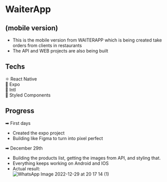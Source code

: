 # WaiterApp
## (mobile version)

- This is the mobile version from WAITERAPP which is being created take orders from clients in restaurants
- The API and WEB projects are also being built

## Techs
⚛ React Native<br/>
📱 Expo<br/>
🔧 Intl<br/>
🎨 Styled Components<br/>

## Progress
➡ First days
  - Created the expo project
  - Building like Figma to turn into pixel perfect

➡ December 29th
  - Building the products list, getting the images from API, and styling that.
  - Everything keeps working on Android and IOS
  - Actual result: <br />
  ![WhatsApp Image 2022-12-29 at 20 17 14 (1)](https://user-images.githubusercontent.com/55142445/210020445-4e831b25-a167-4bb2-931d-ea19c9e0074f.jpeg)

